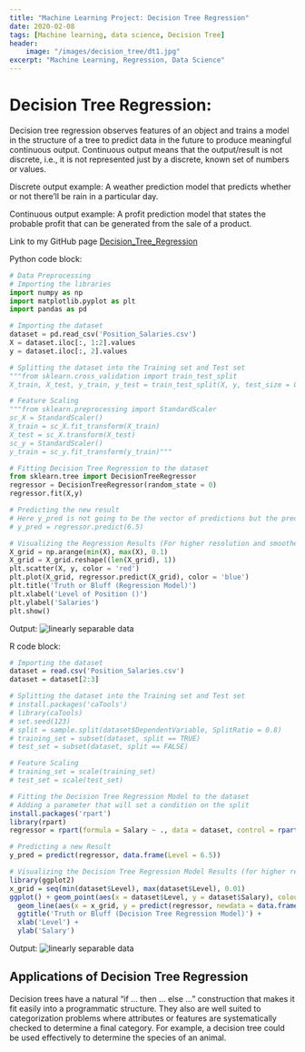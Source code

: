 ```yaml
---
title: "Machine Learning Project: Decision Tree Regression"
date: 2020-02-08
tags: [Machine learning, data science, Decision Tree]
header:
    image: "/images/decision_tree/dt1.jpg"
excerpt: "Machine Learning, Regression, Data Science"
---
```


# Decision Tree Regression:
Decision tree regression observes features of an object and trains a model in the structure of a tree to predict data in the future to produce meaningful continuous output. Continuous output means that the output/result is not discrete, i.e., it is not represented just by a discrete, known set of numbers or values.

Discrete output example: A weather prediction model that predicts whether or not there’ll be rain in a particular day.

Continuous output example: A profit prediction model that states the probable profit that can be generated from the sale of a product.

Link to my GitHub page [Decision_Tree_Regression](https://github.com/srsapireddy/Machine-Learning-Files-in-Python-and-R/tree/master/Regression/6.%20Decision%20Tree%20Regression)

Python code block:
```python
# Data Preprocessing
# Importing the libraries
import numpy as np
import matplotlib.pyplot as plt
import pandas as pd

# Importing the dataset
dataset = pd.read_csv('Position_Salaries.csv')
X = dataset.iloc[:, 1:2].values
y = dataset.iloc[:, 2].values

# Splitting the dataset into the Training set and Test set
"""from sklearn.cross_validation import train_test_split
X_train, X_test, y_train, y_test = train_test_split(X, y, test_size = 0.2, random_state = 0)"""

# Feature Scaling
"""from sklearn.preprocessing import StandardScaler
sc_X = StandardScaler()
X_train = sc_X.fit_transform(X_train)
X_test = sc_X.transform(X_test)
sc_y = StandardScaler()
y_train = sc_y.fit_transform(y_train)"""

# Fitting Decision Tree Regression to the dataset
from sklearn.tree import DecisionTreeRegressor
regressor = DecisionTreeRegressor(random_state = 0)
regressor.fit(X,y)

# Predicting the new result
# Here y_pred is not going to be the vector of predictions but the predicted salary of 6.5 level
# y_pred = regressor.predict(6.5)

# Visualizing the Regression Results (For higher resolution and smoother curve)
X_grid = np.arange(min(X), max(X), 0.1)
X_grid = X_grid.reshape((len(X_grid), 1))
plt.scatter(X, y, color = 'red')
plt.plot(X_grid, regressor.predict(X_grid), color = 'blue')
plt.title('Truth or Bluff (Regression Model)')
plt.xlabel('Level of Position ()')
plt.ylabel('Salaries')
plt.show()
```

Output:
<img src="{{ site.url }}{{ site.baseurl }}/images/decision_tree/dt2.PNG" alt="linearly separable data">

R code block:
```r
# Importing the dataset
dataset = read.csv('Position_Salaries.csv')
dataset = dataset[2:3]

# Splitting the dataset into the Training set and Test set
# install.packages('caTools')
# library(caTools)
# set.seed(123)
# split = sample.split(dataset$DependentVariable, SplitRatio = 0.8)
# training_set = subset(dataset, split == TRUE)
# test_set = subset(dataset, split == FALSE)

# Feature Scaling
# training_set = scale(training_set)
# test_set = scale(test_set)

# Fitting the Decision Tree Regression Model to the dataset
# Adding a parameter that will set a condition on the split
install.packages('rpart')
library(rpart)
regressor = rpart(formula = Salary ~ ., data = dataset, control = rpart.control(minsplit = 1))

# Predicting a new Result
y_pred = predict(regressor, data.frame(Level = 6.5))

# Visualizing the Decision Tree Regression Model Results (for higher resolution and smoother curve)
library(ggplot2)
x_grid = seq(min(dataset$Level), max(dataset$Level), 0.01)
ggplot() + geom_point(aes(x = dataset$Level, y = dataset$Salary), colour = 'red') +
  geom_line(aes(x = x_grid, y = predict(regressor, newdata = data.frame(Level = x_grid))), colour = 'blue') +
  ggtitle('Truth or Bluff (Decision Tree Regression Model)') +
  xlab('Level') +
  ylab('Salary')
```

Output:
<img src="{{ site.url }}{{ site.baseurl }}/images/decision_tree/dt3.JPG" alt="linearly separable data">

## Applications of Decision Tree Regression
Decision trees have a natural “if … then … else …” construction that makes it fit easily into a programmatic structure. They also are well suited to categorization problems where attributes or features are systematically checked to determine a final category. For example, a decision tree could be used effectively to determine the species of an animal.
